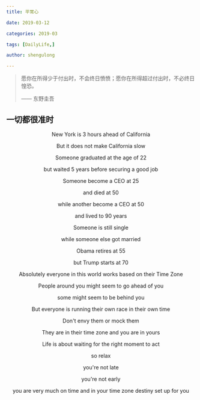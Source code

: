 ```yaml
---
title: 平常心

date: 2019-03-12

categories: 2019-03

tags: [DailyLife,]

author: shengulong

---
```



> 愿你在所得少于付出时，不会终日愤愤；愿你在所得超过付出时，不必终日惶恐。
>
> —— 东野圭吾



## 一切都很准时

<center>
    New York is 3 hours ahead of California


But it does not make California slow

Someone graduated at the age of 22

but waited 5 years before securing a good job

Someone become a CEO at 25

and died at 50

while another become a CEO at 50

and lived to 90 years

Someone is still single 

while someone else got married

Obama retires at 55

but Trump starts at 70

Absolutely everyone in this world works based on their Time Zone

People around you might seem to go ahead of you

some might seem to be behind you 

But everyone is running their own race in their own time

Don't envy them or mock them

They are in their time zone and you are in yours

Life is about waiting for the right moment to act

so relax 

you're not late 

you're not early

you are very much on time and in your time zone destiny set up for you

</center>
